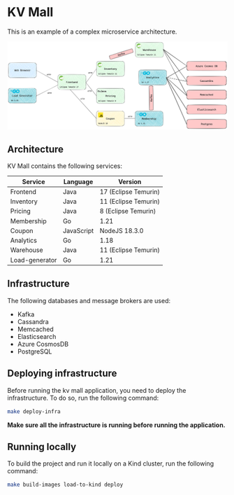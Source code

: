 # KV Mall

This is an example of a complex microservice architecture.

![KV Mall](kv_mall.png)

## Architecture

KV Mall contains the following services:

| Service | Language   | Version              |
| --- |------------|----------------------|
| Frontend | Java       | 17 (Eclipse Temurin) |
| Inventory | Java       | 11 (Eclipse Temurin) |
| Pricing | Java       | 8 (Eclipse Temurin)  |
| Membership | Go         | 1.21                 |
| Coupon | JavaScript | NodeJS 18.3.0        |
| Analytics | Go         | 1.18                 |
| Warehouse | Java | 11 (Eclipse Temurin) |
| Load-generator | Go | 1.21 |

## Infrastructure

The following databases and message brokers are used:
- Kafka
- Cassandra
- Memcached
- Elasticsearch
- Azure CosmosDB
- PostgreSQL

## Deploying infrastructure

Before running the kv mall application, you need to deploy the infrastructure. To do so, run the following command:

```bash
make deploy-infra
````

**Make sure all the infrastructure is running before running the application.**

## Running locally

To build the project and run it locally on a Kind cluster, run the following command:

```bash
make build-images load-to-kind deploy
```

